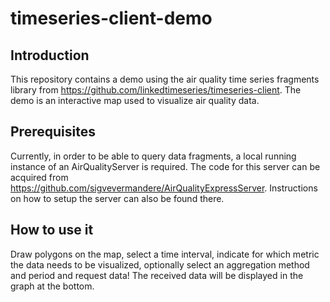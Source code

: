 # timeseries-client-demo
## Introduction

This repository contains a demo using the air quality time series fragments library from https://github.com/linkedtimeseries/timeseries-client.
The demo is an interactive map used to visualize air quality data.

## Prerequisites

Currently, in order to be able to query data fragments, a local running instance of an AirQualityServer is required. 
The code for this server can be acquired from https://github.com/sigvevermandere/AirQualityExpressServer. 
Instructions on how to setup the server can also be found there.

## How to use it

Draw polygons on the map, select a time interval, indicate for which metric the data needs to be visualized,
optionally select an aggregation method and period and request data! The received data will be displayed in the graph at the bottom.
